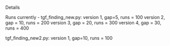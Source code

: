 







Details



Runs currently - 
tgf_finding_new.py: 
version 1, gap=5, runs = 100
version 2, gap = 10, runs = 200
version 3, gap = 20, runs = 300
version 4, gap = 30, runs = 400


tgf_finding_new2.py:
version 1, gap=10, runs = 100








